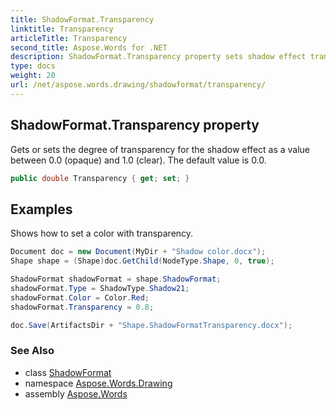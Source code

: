 ```yaml
---
title: ShadowFormat.Transparency
linktitle: Transparency
articleTitle: Transparency
second_title: Aspose.Words for .NET
description: ShadowFormat.Transparency property sets shadow effect transparency from 0 opaque to 1 clear in Aspose.Words documents.
type: docs
weight: 20
url: /net/aspose.words.drawing/shadowformat/transparency/
---
```

## ShadowFormat.Transparency property

Gets or sets the degree of transparency for the shadow effect as a value between 0.0 (opaque) and 1.0 (clear). The default value is 0.0.

```csharp
public double Transparency { get; set; }
```

## Examples

Shows how to set a color with transparency.

```csharp
Document doc = new Document(MyDir + "Shadow color.docx");
Shape shape = (Shape)doc.GetChild(NodeType.Shape, 0, true);

ShadowFormat shadowFormat = shape.ShadowFormat;
shadowFormat.Type = ShadowType.Shadow21;
shadowFormat.Color = Color.Red;
shadowFormat.Transparency = 0.8;

doc.Save(ArtifactsDir + "Shape.ShadowFormatTransparency.docx");
```

### See Also

* class [ShadowFormat](../)
* namespace [Aspose.Words.Drawing](../../../aspose.words.drawing/)
* assembly [Aspose.Words](../../../)
